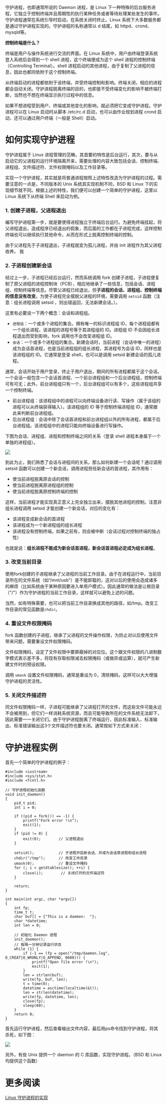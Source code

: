 
守护进程，也即通常所说的 Daemon 进程，是 Linux 下一种特殊的后台服务进程，它独立于控制终端并且周期性的执行某种任务或者等待处理某些发生的事件。守护进程通常在系统引导时启动，在系统关闭时终止。Linux 系统下大多数服务都是通过守护进程实现的。守护进程的名称通常以 d 结尾，如 httpd、crond、mysqld等。

**控制终端是什么？**

终端是用户与操作系统进行交流的界面。在 Linux 系统中，用户由终端登录系统登入系统后会得到一个 shell 进程，这个终端便成为这个 shell 进程的控制终端（Controlling Terminal）。shell 进程启动的其他进程，由于复制了父进程的信息，因此也都同依附于这个控制终端。

从终端启动的进程都依附于该终端，并受终端控制和影响。终端关闭，相应的进程都会自动关闭。守护进程脱离终端的目的，也即是不受终端变化的影响不被终端打断，当然也不想在终端显示执行过程中的信息。

如果不想进程受到用户、终端或其他变化的影响，就必须把它变成守护进程。守护进程可以在 Linux 启动时从脚本 /etc/rc.d 启动，也可以由作业规划进程 crond 启动，还可以通过用户终端（一般是 Shell）启动。

# 如何实现守护进程

守护进程属于 Linux 进程管理的范畴。其首要的特性是后台运行，其次，要与从启动它的父进程的运行环境隔离开来，需要处理的内容大致包括会话、控制终端、进程组、文件描述符、文件权限掩码以及工作目录等。

实现一个守护进程，其实就是将普通进程按照上述特性改造为守护进程的过程。需要注意的一点是，不同版本的 Unix 系统其实现机制不同，BSD 和 Linux 下的实现细节就不同。根据上述的特性，我们便可以创建一个简单的守护进程，这里以 Linux 系统下从终端 Shell 来启动为例。

### 1. 创建子进程，父进程退出

编写守护进程第一步，就是要使得进程独立于终端后台运行。为避免终端挂起，将父进程退出，造成程序已经退出的假象，而后面的工作都在子进程完成，这样控制终端也可以继续执行其他命令，从而在形式上脱离控制终端的控制。

由于父进程先于子进程退出，子进程就变为孤儿进程，并由 init 进程作为其父进程收养。
我
### 2. 子进程创建新会话

经过上一步，子进程已经后台运行，然而系统调用 fork 创建子进程，子进程便复制了原父进程的进程控制块（PCB），相应地继承了一些信息，包括会话、进程组、控制终端等信息。尽管父进程已经退出，但**子进程的会话、进程组、控制终端的信息没有改变**。为使子进程完全摆脱父进程的环境，需要调用 `setsid` 函数（注意：组长进程调用 setsid ，则出错返回，无法新建会话。）。

这里有必要说一下两个概念：会话和进程组。

* `进程组`：一个或多个进程的集合。拥有唯一的标识进程组 ID，每个进程组都有一个组长进程，该进程的进程号等于其进程组的 ID。进程组 ID 不会因组长进程退出而受到影响，fork 调用也不会改变进程组 ID。
* `会话`：一个或多个进程组的集合。新建会话时，当前进程（会话中唯一的进程）成为会话首进程，也是当前进程组的组长进程，其进程号为会话 ID，同样也是该进程组的 ID。它通常是登录 shell，也可以是调用 setsid 新建会话的孤儿进程。

通常，会话开始于用户登录，终止于用户退出，期间的所有进程都属于这个会话。一个会话一般包含一个会话首进程、一个前台进程组和一个后台进程组，控制终端可有可无；此外，前台进程组只有一个，后台进程组可以有多个，这些进程组共享一个控制终端。

* 前台进程组：该进程组中的进程可以向终端设备进行读、写操作（属于该组的进程可以从终端获得输入）。该进程组的 ID 等于控制终端进程组 ID，通常据此来判断前台进程组。
* 后台进程组：会话中除了会话首进程和前台进程组以外的所有进程，都属于后台进程组。该进程组中的进程只能向终端设备进行写操作。

下图为会话、进程组、进程和控制终端之间的关系（登录 shell 进程本身属于一个单独的进程组）。

![][1]

到此为止，我们熟悉了会话与进程间的关系，那么如何新建一个会话呢？通过调用 setsid 函数可以创建一个新会话，调用进程担任新会话的首进程，其作用有：

* 使当前进程脱离原会话的控制
* 使当前进程脱离原进程组的控制
* 使当前进程脱离原控制终端的控制

这样，当前进程才能实现真正意义上完全独立出来，摆脱其他进程的控制。注意非组长进程调用 setsid 才能创建一个新会话，对应的变化有：

* 该进程变成新会话的首进程
* 该进程成为一个新进程组的组长进程
* 该进程没有控制终端，如果之前有，则会被中断（会话过程对控制终端的独占性）

也就是说：**组长进程不能成为新会话首进程，新会话首进程必定成为组长进程**。

### 3. 改变当前目录

使用fork创建的子进程继承了父进程的当前工作目录。由于在进程运行中，当前目录所在的文件系统（如“/mnt/usb”）是不能卸载的，这对以后的使用会造成诸多的麻烦（比如系统由于某种原因要进入单用户模式）。因此通常的做法是让根目录（"/"）作为守护进程的当前工作目录，这样就可以避免上述的问题。

当然，如有特殊需要，也可以把当前工作目录换成其他的路径，如/tmp。改变工作目录的常见函数是`chdir`。

### 4. 重设文件权限掩码

fork 函数创建的子进程，继承了父进程的文件操作权限，为防止对以后使用文件带来问题，需要重设文件权限掩码。

文件权限掩码，设定了文件权限中要屏蔽掉的对应位。这个跟文件权限的八进制数字模式表示差不多，将现有存取权限减去权限掩码（或做异或运算），就可产生新建文件时的预设权限。

调用 `umask` 设置文件权限掩码，通常是重设为 0，清除掩码，这样可以大大增强守护进程的灵活性。

### 5. 关闭文件描述符

同文件权限掩码一样，子进程可能继承了父进程打开的文件，而这些文件可能永远不会被用到，但它们一样消耗系统资源，而且可能导致所在的文件系统无法卸下，因此需要一一关闭它们。由于守护进程脱离了终端运行，因此标准输入、标准输出、标准错误输出这3个文件描述符也要关闭。通常按如下方式来关闭：

# 守护进程实例

首先一个简单的守护进程的例子：

    #include <iostream>
    #include <sys/stat.h>
    #include <fcntl.h>
    
    // 守护进程初始化函数
    void init_daemon()
    {
        pid_t pid;
        int i = 0;
    
        if ((pid = fork()) == -1) {
            printf("Fork error !\n");
            exit(1);
        }
        if (pid != 0) {
            exit(0);        // 父进程退出
        }
    
        setsid();           // 子进程开启新会话，并成为会话首进程和组长进程
        chdir("/tmp");      // 改变工作目录
        umask(0);           // 重设文件掩码
        for (; i < getdtablesize(); ++i) {
            close(i);        // 关闭打开的文件描述符
        }
    
        return;
    }
    
    int main(int argc, char *argv[])
    {
        int fp;
        time_t t;
        char buf[] = {"This is a daemon:  "};
        char *datetime;
        int len = 0;
    
        // 初始化 Daemon 进程
        init_daemon();
        // 每隔一分钟记录运行状态
        while (1) {
            if (-1 == (fp = open("/tmp/daemon.log", O_CREAT|O_WRONLY|O_APPEND, 0600))) {
                printf("Open file error !\n");
                exit(1);
            }
            len = strlen(buf);
            write(fp, buf, len);
            t = time(0);
            datetime = asctime(localtime(&t));
            len = strlen(datetime);
            write(fp, datetime, len);
            close(fp);
            sleep(60);
        }
        return 0;
    }

首先运行守护进程，然后查看输出文件内容，最后用ps命令找到守护进程，将其杀死，如下图：

![][2]

另外，有些 Unix 提供一个 daemon 的 C 库函数，实现守护进程。（BSD 和 Linux 均提供这个函数）

# 更多阅读

[Linux 守护进程的实现](http://alfred-sun.github.io/blog/2015/06/18/daemon-implementation/)

[1]: http://7xrlu9.com1.z0.glb.clouddn.com/Linux_OS_Daemon_1.png
[2]: http://7xrlu9.com1.z0.glb.clouddn.com/Linux_OS_Daemon_2.png


